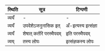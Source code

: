 | स्थिति | सूत्र | टिप्पणी |
| ----- | ------- | ------ |
| व्ययँ | - | - |
| व्ययँ | उपदेशेऽजनुनासिक इत् | अँ-इत्यस्य इत्संज्ञा |
| व्ययँ | शेषात् कर्तरि परस्मैपदम् | इति परस्मैपदम् |
| व्यय् | तस्य लोपः | इत्संज्ञकस्य लोपः |
